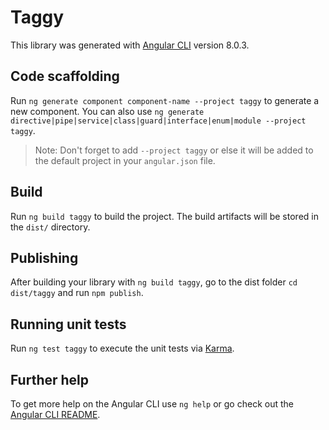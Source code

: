 # Taggy

This library was generated with [Angular CLI](https://github.com/angular/angular-cli) version 8.0.3.

## Code scaffolding

Run `ng generate component component-name --project taggy` to generate a new component. You can also use `ng generate directive|pipe|service|class|guard|interface|enum|module --project taggy`.
> Note: Don't forget to add `--project taggy` or else it will be added to the default project in your `angular.json` file. 

## Build

Run `ng build taggy` to build the project. The build artifacts will be stored in the `dist/` directory.

## Publishing

After building your library with `ng build taggy`, go to the dist folder `cd dist/taggy` and run `npm publish`.

## Running unit tests

Run `ng test taggy` to execute the unit tests via [Karma](https://karma-runner.github.io).

## Further help

To get more help on the Angular CLI use `ng help` or go check out the [Angular CLI README](https://github.com/angular/angular-cli/blob/master/README.md).
